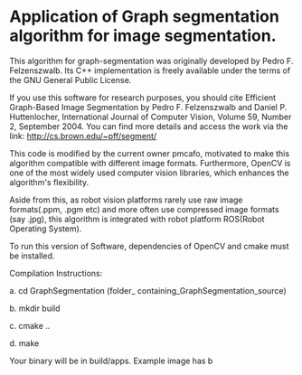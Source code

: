 # Application of Graph segmentation algorithm for image segmentation.

This algorithm for graph-segmentation was originally developed by Pedro F. Felzenszwalb. Its C++ implementation is freely available under the terms of the GNU General Public License.

If you use this software for research purposes, you should cite Efficient Graph-Based Image Segmentation by Pedro F. Felzenszwalb and Daniel P. Huttenlocher, International Journal of Computer Vision, Volume 59, Number 2, September 2004. You can find more details and access the work via the link: http://cs.brown.edu/~pff/segment/

This code is modified by the current owner pmcafo, motivated to make this algorithm compatible with different image formats. Furthermore, OpenCV is one of the most widely used computer vision libraries, which enhances the algorithm's flexibility.

Aside from this, as robot vision platforms rarely use raw image formats(.ppm, .pgm etc) and more often use compressed image formats (say .jpg), this algorithm is integrated with robot platform ROS(Robot Operating System).

To run this version of Software, dependencies of OpenCV and cmake must be installed.

Compilation Instructions:

a. cd GraphSegmentation (folder_ containing_GraphSegmentation_source)

b. mkdir build

c. cmake ..

d. make

Your binary will be in build/apps. Example image has b